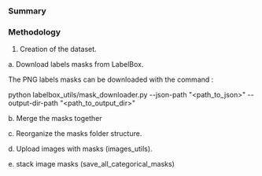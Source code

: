 ### Summary

### Methodology

1. Creation of the dataset.

a. Download labels masks from LabelBox.

The PNG labels masks can be downloaded with the command : 

python labelbox_utils/mask_downloader.py --json-path "<path_to_json>" --output-dir-path "<path_to_output_dir>"

b. Merge the masks together

c. Reorganize the masks folder structure.

d. Upload images with masks (images_utils).

e. stack image masks (save_all_categorical_masks)
